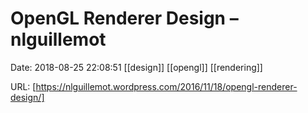 # OpenGL Renderer Design – nlguillemot

Date: 2018-08-25 22:08:51
[[design]] [[opengl]] [[rendering]]

URL: [https://nlguillemot.wordpress.com/2016/11/18/opengl-renderer-design/]
